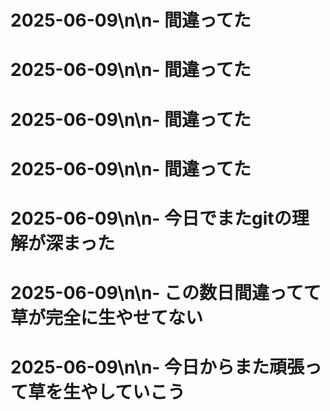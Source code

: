 # 2025-06-09\n\n- 間違ってた
# 2025-06-09\n\n- 間違ってた
# 2025-06-09\n\n- 間違ってた
# 2025-06-09\n\n- 間違ってた
# 2025-06-09\n\n- 今日でまたgitの理解が深まった
# 2025-06-09\n\n- この数日間違ってて草が完全に生やせてない
# 2025-06-09\n\n- 今日からまた頑張って草を生やしていこう
